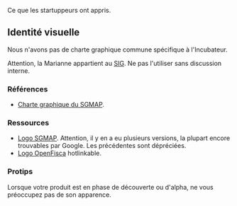 Ce que les startuppeurs ont appris.

Identité visuelle
-----------------

Nous n'avons pas de charte graphique commune spécifique à l'Incubateur.

Attention, la Marianne appartient au [SIG](http://www.gouvernement.fr/service-d-information-du-gouvernement-sig). Ne pas l'utiliser sans discussion interne.

### Références

- [Charte graphique du SGMAP](http://www.modernisation.gouv.fr/fileadmin/nl_infos-301115/img/CharteGraphiqueSGMAP_novembre2015.pdf).

### Ressources

- [Logo SGMAP](https://github.com/sgmap/bonnes-pratiques/blob/master/images). Attention, il y en a eu plusieurs versions, la plupart encore trouvables par Google. Les précédentes sont dépréciées.
- [Logo OpenFisca](http://www.openfisca.fr/hotlinks/) hotlinkable.

### Protips

Lorsque votre produit est en phase de découverte ou d'alpha, ne vous préoccupez pas de son apparence.
